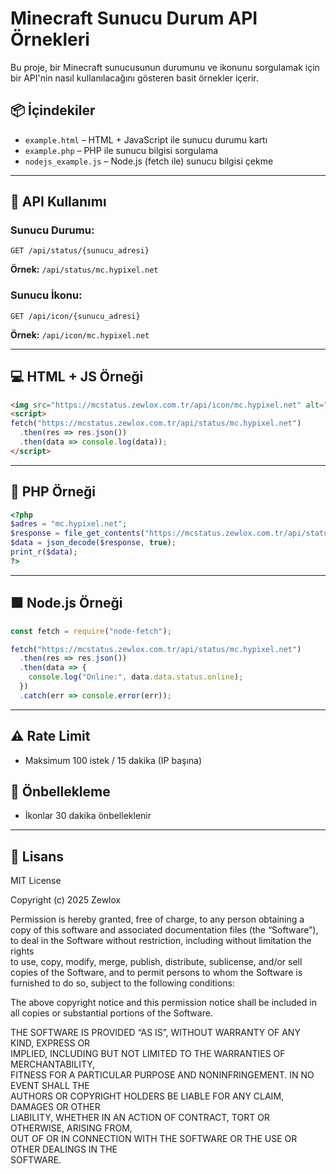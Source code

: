 # Minecraft Sunucu Durum API Örnekleri

Bu proje, bir Minecraft sunucusunun durumunu ve ikonunu sorgulamak için bir API'nin nasıl kullanılacağını gösteren basit örnekler içerir.

## 📦 İçindekiler

- `example.html` – HTML + JavaScript ile sunucu durumu kartı
- `example.php` – PHP ile sunucu bilgisi sorgulama
- `nodejs_example.js` – Node.js (fetch ile) sunucu bilgisi çekme

---

## 🔗 API Kullanımı

### Sunucu Durumu:
```
GET /api/status/{sunucu_adresi}
```

**Örnek:** `/api/status/mc.hypixel.net`

### Sunucu İkonu:
```
GET /api/icon/{sunucu_adresi}
```

**Örnek:** `/api/icon/mc.hypixel.net`

---

## 💻 HTML + JS Örneği

```html
<img src="https://mcstatus.zewlox.com.tr/api/icon/mc.hypixel.net" alt="İkon">
<script>
fetch("https://mcstatus.zewlox.com.tr/api/status/mc.hypixel.net")
  .then(res => res.json())
  .then(data => console.log(data));
</script>
```

---

## 🐘 PHP Örneği

```php
<?php
$adres = "mc.hypixel.net";
$response = file_get_contents("https://mcstatus.zewlox.com.tr/api/status/$adres");
$data = json_decode($response, true);
print_r($data);
?>
```

---

## 🟩 Node.js Örneği

```js
const fetch = require("node-fetch");

fetch("https://mcstatus.zewlox.com.tr/api/status/mc.hypixel.net")
  .then(res => res.json())
  .then(data => {
    console.log("Online:", data.data.status.online);
  })
  .catch(err => console.error(err));
```

---

## ⚠️ Rate Limit

- Maksimum 100 istek / 15 dakika (IP başına)

## 🧊 Önbellekleme

- İkonlar 30 dakika önbelleklenir

---

## 📄 Lisans

MIT License

Copyright (c) 2025 Zewlox

Permission is hereby granted, free of charge, to any person obtaining a copy
of this software and associated documentation files (the “Software”), to deal
in the Software without restriction, including without limitation the rights  
to use, copy, modify, merge, publish, distribute, sublicense, and/or sell  
copies of the Software, and to permit persons to whom the Software is  
furnished to do so, subject to the following conditions:

The above copyright notice and this permission notice shall be included in  
all copies or substantial portions of the Software.

THE SOFTWARE IS PROVIDED “AS IS”, WITHOUT WARRANTY OF ANY KIND, EXPRESS OR  
IMPLIED, INCLUDING BUT NOT LIMITED TO THE WARRANTIES OF MERCHANTABILITY,  
FITNESS FOR A PARTICULAR PURPOSE AND NONINFRINGEMENT. IN NO EVENT SHALL THE  
AUTHORS OR COPYRIGHT HOLDERS BE LIABLE FOR ANY CLAIM, DAMAGES OR OTHER  
LIABILITY, WHETHER IN AN ACTION OF CONTRACT, TORT OR OTHERWISE, ARISING FROM,  
OUT OF OR IN CONNECTION WITH THE SOFTWARE OR THE USE OR OTHER DEALINGS IN THE  
SOFTWARE.
